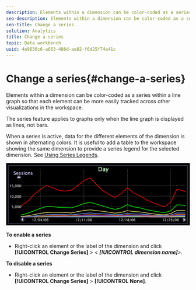 ```yaml
---
description: Elements within a dimension can be color-coded as a series within a line graph so that each element can be more easily tracked across other visualizations in the workspace.
seo-description: Elements within a dimension can be color-coded as a series within a line graph so that each element can be more easily tracked across other visualizations in the workspace.
seo-title: Change a series
solution: Analytics
title: Change a series
topic: Data workbench
uuid: 4e9630c6-a663-486d-ae82-f6d25f74a41c
---
```


# Change a series{#change-a-series}

Elements within a dimension can be color-coded as a series within a line graph so that each element can be more easily tracked across other visualizations in the workspace.

 The series feature applies to graphs only when the line graph is displayed as lines, not bars.

When a series is active, data for the different elements of the dimension is shown in alternating colors. It is useful to add a table to the workspace showing the same dimension to provide a series legend for the selected dimension. See [Using Series Legends](../../../../home/c-get-started/c-analysis-vis/c-tables/c-srs-leg.md#concept-c48042a705524bc4b63cd6f24874cc12).

![](assets/vis_LineGraph_Series.png)

**To enable a series**

* Right-click an element or the label of the dimension and click **[!UICONTROL Change Series]** > *< **[!UICONTROL dimension name]**>*.

**To disable a series**

* Right-click an element or the label of the dimension and click **[!UICONTROL Change Series]** > **[!UICONTROL None]**.

